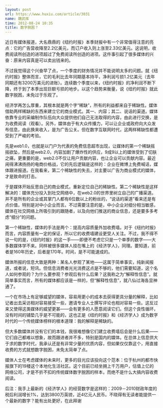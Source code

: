 ```yaml
---
layout: post
url: https://www.huxiu.com/article/3031
name: 魏武挥
time: 2012-08-24 10:35
title: 数字脱困？
---
```

近日有媒体报道，大名鼎鼎的《纽约时报》本季财报中有一个非常值得注意的亮点：它的广告营收降至2.2亿美元，而订户收入则上涨至2.33亿美元。这说明，收费阅读所创造的进项超过了免费阅读所创造的进项。这件事引起了很多媒体的兴奋：原来内容真是可以卖出钱来的。

不过我觉得这个兴奋早了点，一个季度的财务情况并不能说明太多的问题。就《纽约时报》整体而言，它的毛利比去年同期基本持平，净利润亏损1.2亿美元（去年同期还有3200万美元的进账）。连续数个季度以来，《纽约时报》的净利润不断下降，终于到了本季出现巨额亏损的地步。以这个趋势来衡量，说《纽约时报》就此数字脱困，未免过于乐观了。

经济学再怎么厚重，其根本就是两个字“稀缺”，所有的利益都来自于稀缺性。媒体借助两样稀缺的东西来建立它的商业模式。其一、内容；其二、说话的渠道。媒体依靠专业的采编制作队伍向大众提供他们自己无法取得的内容，由此进行交换，是为收费阅读（观看）。另外，媒体由于有大众传播力，可以让企业或政府向大众发布信息，由此换来收入，是为广告公关。但在数字互联网时代，这两样稀缺性都遭受到了严峻的考验。

先是web1.0，也就是以门户为代表的免费信息超市出现，让媒体的第一个稀缺摇摇欲坠，然后是web2.0，内容加剧了爆炸性的供应，9成9以上的媒体受到了切肤之痛，更重要的是，web2.0不仅让用户贡献内容，也让企业可以贡献内容。最近闹得沸沸扬扬的电商价格战，它的先后逻辑是这样的：企业在微博上免费喊话，媒体跟进报道。在我看来，第二个稀缺性的失去，对主要以广告为商业模式的媒体，才是致命的打击。

于是媒体开始反思自己的商业模式，重新定位自己的稀缺性。第二个稀缺性是这样解决的：媒体充分投入到社交网络中，在web2.0的世界里树立自己的广播渠道。并不是所有的企业或其掌门人都有6位数以上的粉丝的，“说话的渠道”看来还是有点价值，特别是对中小企业而言。不过需要注意的是，中小企业对细分相当敏感，媒体在社交网络上所吸引到的跟随者，以及向他们推送的商业信息，还是要多多考虑“细分”的问题。

第一个稀缺性，媒体的手法是两个：提高内容质量外加收费墙。对于《纽约时报》而言，内容质量有一定的保证，所以它的收费墙建设更受人关注。不过，我不得不说一句的是，《纽约时报》的这一手——即便不考虑它只是一个单季的数字——大多数媒体学不来。同样被很多媒体人挂在嘴上的《经济学人》，同理。要知道，前者是160年历史，后者是170年。时间，是不可能速成的。

媒体所报的信息大致是两种：某名人参观了某地——这属于简单事实，纯新闻报道，或者说，短讯。但信息消费者光光消费这点是不够的，他们需要知道，这个名人如何参观的？为什么要参观？参观后有什么后果？这我称之为“解释性信息”。就简单事实而言，所有的媒体都应该是一样的，但“解释性信息”，就八仙过海各显神通了。

一个在市场上有足够威望的媒体，容易用更小的成本去获得更具分量的解释，比如记者出去采访相对容易接受一些，邀请专业人士撰写评论也相对容易一些。这反过来又使得这类媒体的威望更甚——会有更多的人愿意阅读它们。但这个良性循环，没有时间的铺垫几乎是不可能的，这也正是《纽约时报》和《经济学人》成为数字时代的一个传统媒体榜样的根本道理：我的解释是稀缺的。

但大多数媒体并没有它们的本钱，我很难想像它们建立收费墙后会是什么后果——它们自己都难以想象，故而跟进者并不多，特别是国内的媒体。在总体上信息供大于求的数字时代，我承认还是有非常少量的优质内容，但如果仅仅靠这个，用直接收费的方式就想数字脱困，未免太简单了点。

媒体人士在考虑媒体的未来时，更多的目光应该投向这个范本：位于杭州的都市快报旗下的19楼这个本地化生活社区。这个目前已经坐拥上千万用户，估值上亿的网络公司，才是不折不扣的传统媒体数字脱困的样本，而绝不是什么大搞内容收费阅读。

后注：我手上最新的《经济学人》的经营数字是这样的：2009－2010财政年度的税后利润增长1%，达到3800万英镑，近4亿元人民币。不晓得有无读者能提供一个最新的数字？能有出处更好，在此拜谢

